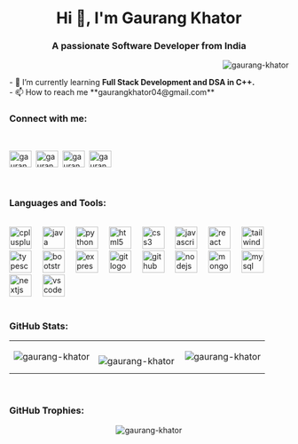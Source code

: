 

<h1 align="center">Hi 👋, I'm Gaurang Khator</h1>
<h3 align="center">A passionate Software Developer from India</h3>

<p align="right"> <img src="https://komarev.com/ghpvc/?username=gaurang-khator&label=Profile%20views&color=0e75b6&style=flat" alt="gaurang-khator" /> </p>
- 🌱 I’m currently learning <b>Full Stack Development and DSA in C++.</b> 
<br>
- 📫 How to reach me **gaurangkhator04@gmail.com**

<h3 align="left">Connect with me:</h3><br>
<p align="left">
<a href="https://linkedin.com/in/gaurang2201" target="blank"><img align="center" src="https://raw.githubusercontent.com/rahuldkjain/github-profile-readme-generator/master/src/images/icons/Social/linked-in-alt.svg" alt="gaurang2201" height="30" width="40" /></a>&nbsp;
<a href="https://instagram.com/gaurang_khator" target="blank"><img align="center" src="https://raw.githubusercontent.com/rahuldkjain/github-profile-readme-generator/master/src/images/icons/Social/instagram.svg" alt="gaurang_khator" height="30" width="40" /></a>&nbsp;
<a href="https://codeforces.com/profile/gaurang_khator" target="blank"><img align="center" src="https://raw.githubusercontent.com/rahuldkjain/github-profile-readme-generator/master/src/images/icons/Social/codeforces.svg" alt="gaurang_khator" height="30" width="40" /></a>&nbsp;
<a href="https://www.leetcode.com/gaurang_khator" target="blank"><img align="center" src="https://raw.githubusercontent.com/rahuldkjain/github-profile-readme-generator/master/src/images/icons/Social/leet-code.svg" alt="gaurang_khator" height="30" width="40" /></a>&nbsp;
</p>
<br>
<h3 align="left">Languages and Tools:</h3><br>

<div align="left">
  <img src="https://cdn.jsdelivr.net/gh/devicons/devicon/icons/cplusplus/cplusplus-original.svg" height="40" alt="cplusplus logo"  />
  <img width="12" />
  <img src="https://cdn.jsdelivr.net/gh/devicons/devicon/icons/java/java-original.svg" height="40" alt="java logo"  />
  <img width="12" />
  <img src="https://cdn.jsdelivr.net/gh/devicons/devicon/icons/python/python-original.svg" height="40" alt="python logo"  />
  <img width="12" />
  <img src="https://cdn.jsdelivr.net/gh/devicons/devicon/icons/html5/html5-original.svg" height="40" alt="html5 logo"  />
  <img width="12" />
  <img src="https://cdn.jsdelivr.net/gh/devicons/devicon/icons/css3/css3-original.svg" height="40" alt="css3 logo"  />
  <img width="12" />
  <img src="https://cdn.jsdelivr.net/gh/devicons/devicon/icons/javascript/javascript-original.svg" height="40" alt="javascript logo"  />
  <img width="12" />
  <img src="https://cdn.jsdelivr.net/gh/devicons/devicon/icons/react/react-original.svg" height="40" alt="react logo"  />
  <img width="12" />
  <img src="https://cdn.jsdelivr.net/gh/devicons/devicon/icons/tailwindcss/tailwindcss-original-wordmark.svg" height="40" alt="tailwindcss logo"  />
  <img width="12" />
  <img src="https://cdn.jsdelivr.net/gh/devicons/devicon/icons/typescript/typescript-original.svg" height="40" alt="typescript logo"  />
  <img width="12" />
  <img src="https://cdn.jsdelivr.net/gh/devicons/devicon/icons/bootstrap/bootstrap-original.svg" height="40" alt="bootstrap logo"  />
  <img width="12" />
  <img src="https://cdn.jsdelivr.net/gh/devicons/devicon/icons/express/express-original.svg" height="40" alt="express logo"  />
  <img width="12" />
  <img src="https://cdn.jsdelivr.net/gh/devicons/devicon/icons/git/git-original.svg" height="40" alt="git logo"  />
  <img width="12" />
  <img src="https://cdn.jsdelivr.net/gh/devicons/devicon/icons/github/github-original.svg" height="40" alt="github logo"  />
  <img width="12" />
  <img src="https://cdn.jsdelivr.net/gh/devicons/devicon/icons/nodejs/nodejs-original.svg" height="40" alt="nodejs logo"  />
  <img width="12" />
  <img src="https://cdn.jsdelivr.net/gh/devicons/devicon/icons/mongodb/mongodb-original.svg" height="40" alt="mongodb logo"  />
  <img width="12" />
  <img src="https://cdn.jsdelivr.net/gh/devicons/devicon/icons/mysql/mysql-original.svg" height="40" alt="mysql logo"  />
  <img width="12" />
  <img src="https://cdn.jsdelivr.net/gh/devicons/devicon/icons/nextjs/nextjs-original.svg" height="40" alt="nextjs logo"  />
  <img width="12" />
  <img src="https://cdn.jsdelivr.net/gh/devicons/devicon/icons/vscode/vscode-original.svg" height="40" alt="vscode logo"  />
</div><br>
<h3>GitHub Stats: </h3>
<table align="center"><tr>
  
<td valign="middle"><p><img align="center" src="https://github-readme-stats.vercel.app/api?username=gaurang-khator&show_icons=true&locale=en&theme=onedark&hide_border=true&bg_color=00000000" alt="gaurang-khator" /></p></td>
<td valign="middle"><p><img align="left" src="https://github-readme-stats.vercel.app/api/top-langs?username=gaurang-khator&show_icons=true&locale=en&layout=compact&theme=onedark&hide_border=true&bg_color=00000000" alt="gaurang-khator" /></p></td>

<td valign="middle"><p><img align="center" src="https://github-readme-streak-stats.herokuapp.com/?user=gaurang-khator&theme=onedark&hide_border=true&background=00000000" alt="gaurang-khator" /></p></td>
</tr></table>
<br>
<h3>GitHub Trophies:</h3>

<p align="center"><img src="https://github-profile-trophy.vercel.app/?username=Gaurang-Khator&theme=onedark&margin-w=5&no-bg=true&no-frame=true" alt="gaurang-khator" /></p>


###

###

###
